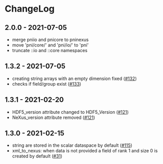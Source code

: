 # ChangeLog

## 2.0.0 - 2021-07-05
- merge pniio and pnicore to pninexus
- move 'pni/core/' and 'pni/io/' to 'pni'
- truncate ::io and ::core namespaces

## 1.3.2 - 2021-07-05
- creating string arrays with an empty dimension fixed ([#132](https://github.com/pni-libraries/libpniio/pull/132))
- checks if field/group exist ([#133](https://github.com/pni-libraries/libpniio/pull/133))

## 1.3.1 - 2021-02-20
- HDF5_version attribute changed to HDF5_Version ([#121](https://github.com/pni-libraries/libpniio/pull/121))
- NeXus_version attribute removed ([#121](https://github.com/pni-libraries/libpniio/pull/121))

## 1.3.0 - 2021-02-15
- string are stored in the scalar dataspace by default ([#115](https://github.com/pni-libraries/libpniio/pull/115))
- xml_to_nexus: when data is not provided a field of rank 1 and size 0 is created by default ([#31](https://github.com/pni-libraries/libpniio/pull/31))

